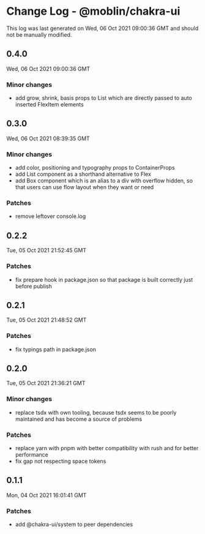 # Change Log - @moblin/chakra-ui

This log was last generated on Wed, 06 Oct 2021 09:00:36 GMT and should not be manually modified.

## 0.4.0

Wed, 06 Oct 2021 09:00:36 GMT

### Minor changes

- add grow, shrink, basis props to List which are directly passed to auto inserted FlexItem elements

## 0.3.0

Wed, 06 Oct 2021 08:39:35 GMT

### Minor changes

- add color, positioning and typography props to ContainerProps
- add List component as a shorthand alternative to Flex
- add Box component which is an alias to a div with overflow hidden, so that users can use flow layout when they want or need

### Patches

- remove leftover console.log

## 0.2.2

Tue, 05 Oct 2021 21:52:45 GMT

### Patches

- fix prepare hook in package.json so that package is built correctly just before publish

## 0.2.1

Tue, 05 Oct 2021 21:48:52 GMT

### Patches

- fix typings path in package.json

## 0.2.0

Tue, 05 Oct 2021 21:36:21 GMT

### Minor changes

- replace tsdx with own tooling, because tsdx seems to be poorly maintained and has become a source of problems

### Patches

- replace yarn with pnpm with better compatibility with rush and for better performance
- fix gap not respecting space tokens

## 0.1.1

Mon, 04 Oct 2021 16:01:41 GMT

### Patches

- add @chakra-ui/system to peer dependencies
